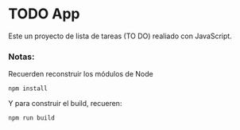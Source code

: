 # TODO App

Este un proyecto de lista de tareas (TO DO) realiado con JavaScript.

### Notas:
Recuerden reconstruir los módulos de Node
```
npm install
```

Y para construir el build, recueren:
```
npm run build
```